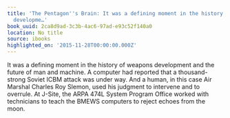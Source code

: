 ```yaml
---
title: 'The Pentagon''s Brain: It was a defining moment in the history of weapons
  developme…'
book_uuid: 2ca8d9ad-3c3b-4ac6-97ad-e93c52f140a0
location: No title
source: ibooks
highlighted_on: '2015-11-28T00:00:00.000Z'
---
```


It was a defining moment in the history of weapons development and the future of man and machine. A computer had reported that a thousand-strong Soviet ICBM attack was under way. And a human, in this case Air Marshal Charles Roy Slemon, used his judgment to intervene and to overrule. At J-Site, the ARPA 474L System Program Office worked with technicians to teach the BMEWS computers to reject echoes from the moon.